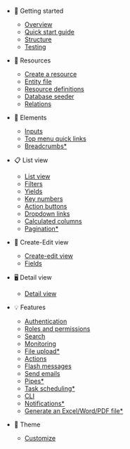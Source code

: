 - 🚀 Getting started

  - [Overview](getting-started/overview.md)
  - [Quick start guide](getting-started/quick-start-guide.md)
  - [Structure](getting-started/structure.md)
  - [Testing](getting-started/testing.md)

- 📖 Resources

  - [Create a resource](resources/create-a-resource.md)
  - [Entity file](resources/entity-file.md)
  - [Resource definitions](resources/resource-definitions.md)
  - [Database seeder](resources/database-seeder)
  - [Relations](resources/relations.md)

- 🧱 Elements

  - [Inputs](elements/inputs.md)
  - [Top menu quick links](elements/quick-links.md)
  - [Breadcrumbs\*]()

- 📋 List view

  - [List view](list/list.md)
  - [Filters](list/filters.md)
  - [Yields](list/yields.md)
  - [Key numbers](list/key-numbers.md)
  - [Action buttons](list/action-buttons.md)
  - [Dropdown links](list/dropdown-links.md)
  - [Calculated columns](list/calculated-columns.md)
  - [Pagination\*]()

- 📝 Create-Edit view

  - [Create-edit view](create-edit/create-edit.md)
  - [Fields](create-edit/field-types.md)

- 🖥️ Detail view

  - [Detail view](detail/detail.md)

- 💡 Features

  - [Authentication](features/authentication.md)
  - [Roles and permissions](features/roles-and-permissions.md)
  - [Search](features/search.md)
  - [Monitoring](features/monitoring.md)
  - [File upload\*](features/file-upload.md)
  - [Actions](features/actions.md)
  - [Flash messages](features/flash-messages.md)
  - [Send emails](features/send-emails.md)
  - [Pipes\*]()
  - [Task scheduling\*](features/task-scheduling.md)
  - [CLI](features/cli.md)
  - [Notifications\*]()
  - [Generate an Excel/Word/PDF file\*]()

- 🎨 Theme
  - [Customize](theme/customize.md)
